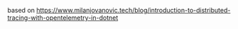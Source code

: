 based on https://www.milanjovanovic.tech/blog/introduction-to-distributed-tracing-with-opentelemetry-in-dotnet
